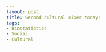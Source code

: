 ```yaml
---
layout: post
title: Second cultural mixer today!
tags:
- Biostatistics
- Social
- Cultural
---
```

<a href="http://24.media.tumblr.com/f55efedc3ca5189bcc1600941f7ef56c/tumblr_mi58wrDjuB1qgn8kjo1_500.png"></a>
